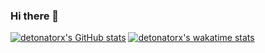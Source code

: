 ### Hi there 👋
[![detonatorx's GitHub stats](https://github-readme-stats.vercel.app/api?username=detonatorx&count_private=true)](https://github.com/detonatorx/github-readme-stats) [![detonatorx's wakatime stats](https://github-readme-stats.vercel.app/api/wakatime?username=104974eb-c803-44d1-a109-7e5be3843a7e)](https://github.com/detonatorx/github-readme-stats)

<!--
**detonatorx/detonatorx** is a ✨ _special_ ✨ repository because its `README.md` (this file) appears on your GitHub profile.

Here are some ideas to get you started:

- 🔭 I’m currently working on ...
- 🌱 I’m currently learning ...
- 👯 I’m looking to collaborate on ...
- 🤔 I’m looking for help with ...
- 💬 Ask me about ...
- 📫 How to reach me: ...
- 😄 Pronouns: ...
- ⚡ Fun fact: ...
-->

